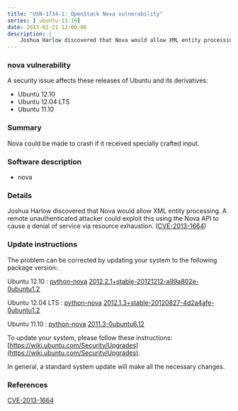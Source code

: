 ```yaml
---
title: "USN-1734-1: OpenStack Nova vulnerability"
series: [ ubuntu-11.10]
date: 2013-02-21 12:00:00
description: |
    Joshua Harlow discovered that Nova would allow XML entity processing. A remote unauthenticated attacker could exploit this using the Nova API to cause a denial of service via resource exhaustion. ([CVE-2013-1664](http://people.ubuntu.com/~ubuntu-security/cve/CVE-2013-1664)) 
--- 
```

 
 


### nova vulnerability

A security issue affects these releases of Ubuntu and its derivatives:

* Ubuntu 12.10
* Ubuntu 12.04 LTS
* Ubuntu 11.10

### Summary

Nova could be made to crash if it received specially crafted input. 

### Software description

* nova 

### Details

Joshua Harlow discovered that Nova would allow XML entity processing. A remote unauthenticated attacker could exploit this using the Nova API to cause a denial of service via resource exhaustion. ([CVE-2013-1664](http://people.ubuntu.com/~ubuntu-security/cve/CVE-2013-1664)) 

### Update instructions

The problem can be corrected by updating your system to the following package version:

Ubuntu 12.10
 : [python-nova](https://launchpad.net/ubuntu/+source/nova) <span> [2012.2.1+stable-20121212-a99a802e-0ubuntu1.2](https://launchpad.net/ubuntu/+source/nova/2012.2.1+stable-20121212-a99a802e-0ubuntu1.2) </span> 

Ubuntu 12.04 LTS
 : [python-nova](https://launchpad.net/ubuntu/+source/nova) <span> [2012.1.3+stable-20120827-4d2a4afe-0ubuntu1.2](https://launchpad.net/ubuntu/+source/nova/2012.1.3+stable-20120827-4d2a4afe-0ubuntu1.2) </span> 

Ubuntu 11.10
 : [python-nova](https://launchpad.net/ubuntu/+source/nova) <span> [2011.3-0ubuntu6.12](https://launchpad.net/ubuntu/+source/nova/2011.3-0ubuntu6.12) </span> 

To update your system, please follow these instructions: [https://wiki.ubuntu.com/Security/Upgrades](https://wiki.ubuntu.com/Security/Upgrades).

In general, a standard system update will make all the necessary changes. 

### References

 
 [CVE-2013-1664](http://people.ubuntu.com/~ubuntu-security/cve/CVE-2013-1664)
 

